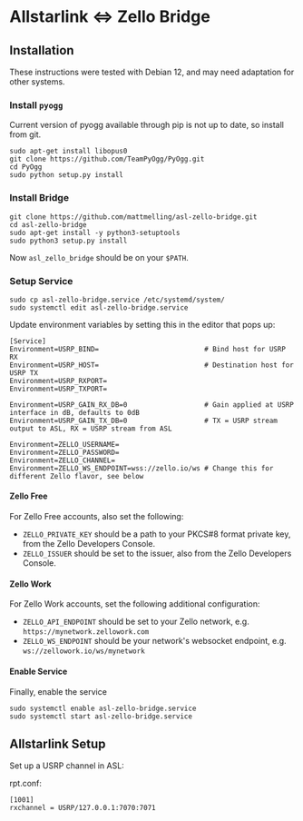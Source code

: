 # Allstarlink <=> Zello Bridge

## Installation
These instructions were tested with Debian 12, and may need adaptation for other systems.
### Install `pyogg`
Current version of pyogg available through pip is not up to date, so install from git.
```
sudo apt-get install libopus0
git clone https://github.com/TeamPyOgg/PyOgg.git
cd PyOgg
sudo python setup.py install
```
### Install Bridge
```
git clone https://github.com/mattmelling/asl-zello-bridge.git
cd asl-zello-bridge
sudo apt-get install -y python3-setuptools
sudo python3 setup.py install
```

Now `asl_zello_bridge` should be on your `$PATH`.

### Setup Service
```
sudo cp asl-zello-bridge.service /etc/systemd/system/
sudo systemctl edit asl-zello-bridge.service
```

Update environment variables by setting this in the editor that pops up:

```
[Service]
Environment=USRP_BIND=                          # Bind host for USRP RX
Environment=USRP_HOST=                          # Destination host for USRP TX
Environment=USRP_RXPORT=
Environment=USRP_TXPORT=

Environment=USRP_GAIN_RX_DB=0                   # Gain applied at USRP interface in dB, defaults to 0dB
Environment=USRP_GAIN_TX_DB=0                   # TX = USRP stream output to ASL, RX = USRP stream from ASL

Environment=ZELLO_USERNAME=
Environment=ZELLO_PASSWORD=
Environment=ZELLO_CHANNEL=
Environment=ZELLO_WS_ENDPOINT=wss://zello.io/ws # Change this for different Zello flavor, see below
```

#### Zello Free
For Zello Free accounts, also set the following:

- `ZELLO_PRIVATE_KEY` should be a path to your PKCS#8 format private key, from the Zello Developers Console.
- `ZELLO_ISSUER` should be set to the issuer, also from the Zello Developers Console.

#### Zello Work
For Zello Work accounts, set the following additional configuration:

- `ZELLO_API_ENDPOINT` should be set to your Zello network, e.g. `https://mynetwork.zellowork.com`
- `ZELLO_WS_ENDPOINT` should be your network's websocket endpoint, e.g. `ws://zellowork.io/ws/mynetwork`

#### Enable Service
Finally, enable the service

```
sudo systemctl enable asl-zello-bridge.service
sudo systemctl start asl-zello-bridge.service
```

## Allstarlink Setup
Set up a USRP channel in ASL:

rpt.conf:

```
[1001]
rxchannel = USRP/127.0.0.1:7070:7071
```

